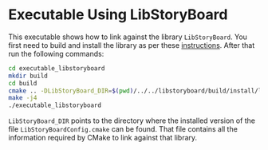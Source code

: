 # Executable Using LibStoryBoard

This executable shows how to link against the library `LibStoryBoard`. You first need to build
and install the library as per these [instructions](../libstoryboard/README.md). After that
run the following commands:

```bash
cd executable_libstoryboard
mkdir build
cd build
cmake .. -DLibStoryBoard_DIR=$(pwd)/../../libstoryboard/build/install/lib/cmake/LibStoryBoard
make -j4
./executable_libstoryboard
```

`LibStoryBoard_DIR` points to the directory where  the installed version of the file
`LibStoryBoardConfig.cmake` can be found. That file contains all the information required
by CMake to link against that library.
